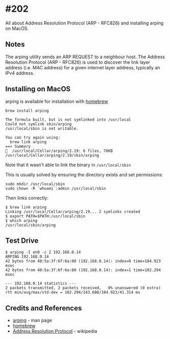 # #202

All about Address Resolution Protocol (ARP - RFC826) and installing arping on MacOS.

## Notes

The arping utility sends an ARP REQUEST to a neighbour host.
The Address Resolution Protocol (ARP - RFC826) is used to discover the link layer address (i.e. MAC address) for a given internet layer address, typically an IPv4 address.


## Installing on MacOS

arping is available for installation with [homebrew](https://github.com/Homebrew/homebrew)

```
brew install arping

The formula built, but is not symlinked into /usr/local
Could not symlink sbin/arping
/usr/local/sbin is not writable.

You can try again using:
  brew link arping
==> Summary
🍺  /usr/local/Cellar/arping/2.19: 6 files, 76KB
/usr/local/Cellar/arping/2.19/sbin/arping
```

Note that it wasn't able to link the binary in `/usr/local/sbin`

This is usually solved by ensuring the directory exists and set permissions:

```
sudo mkdir /usr/local/sbin
sudo chown -R `whoami`:admin /usr/local/sbin
```

Then links correctly:

```
$ brew link arping
Linking /usr/local/Cellar/arping/2.19... 2 symlinks created
$ export PATH=$PATH:/usr/local/sbin
$ which arping
/usr/local/sbin/arping

```

## Test Drive

```
$ arping -I en0 -c 2 192.168.0.14
ARPING 192.168.0.14
42 bytes from 48:5a:3f:6f:6a:80 (192.168.0.14): index=0 time=184.923 msec
42 bytes from 48:5a:3f:6f:6a:80 (192.168.0.14): index=1 time=102.294 msec

--- 192.168.0.14 statistics ---
2 packets transmitted, 2 packets received,   0% unanswered (0 extra)
rtt min/avg/max/std-dev = 102.294/143.608/184.923/41.314 ms

```


## Credits and References
* [arping](https://linux.die.net/man/8/arping) - man page
* [homebrew](https://github.com/Homebrew/homebrew)
* [Address Resolution Protocol](https://en.wikipedia.org/wiki/Address_Resolution_Protocol) - wikipedia
